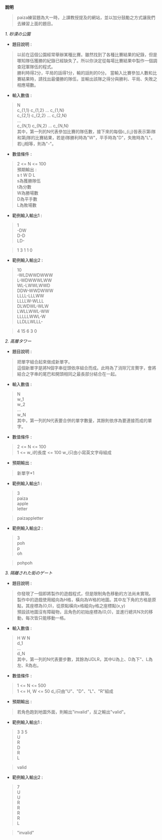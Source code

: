 __說明__
> paiza練習題為大一時，上課教授提及的網站，並以加分鼓勵之方式讓我們去練習上面的題目。  
  
_1. 砂漠の公園_  
- 題目說明 :   
> 以前在這個公園經常舉辦某種比賽。雖然找到了各種比賽結果的紀錄，但是哪知隊伍獲勝的紀錄已經缺失了。所以你決定從每場比賽結果中製作一個調查冠軍隊伍的程式。  
> 勝利時得2分，平局的話得1分，輸的話則的0分。
> 當輸入比賽參加人數和比賽結果時，請找出最優勝的隊伍，並輸出該隊之得分與勝利、平局、失敗之相應場數。  
- 輸入數值 :   
> N  
> c_{1,1} c_{1,2} ... c_{1,N}  
> c_{2,1} c_{2,2} ... c_{2,N}  
> ...  
> c_{N,1} c_{N,2} ... c_{N,N}  
> 其中，第一列的N代表參加比賽的隊伍數，接下來的每個c_{i,j}皆表示第i隊和第j隊的比賽結果，若是i隊勝利時為"W"，平手時為"D"，失敗時為"L"。若i,j相等，則為"-"。  
- 數值條件 :   
> 2 <= N <= 100  
> 預期輸出 :   
> s t W D L  
> s為獲勝隊伍  
> t為分數  
> W為勝場數  
> D為平手數  
> L為敗場數  
- 範例輸入輸出1 :   
> 1  
> -DW  
> D-D  
> LD-  
  
> 1 3 1 1 0  
- 範例輸入輸出2 :   
> 10  
> -WLDWWDWWW  
> L-WDWWWLWW  
> WL-LWWLWWD  
> DDW-WWDWWW  
> LLLL-LLLWW  
> LLLLW-WLLL  
> DLWDWL-WLW  
> LWLLWWL-WW  
> LLLLLWWL-W  
> LLDLLWLLL-  
  
> 4 15 6 3 0  
  
_2. 高層タワー_  
- 題目說明 :   
> 把單字組合起來做成新單字。  
> 這個新單字是將N個字串從頭依序組合而成。此時為了消除冗言贅字，會將結合之字串的尾巴和開頭相同之最長部分結合在一起。  
- 輸入數值 :   
> N  
> w_1  
> w_2  
> ...  
> w_N  
> 其中，第一列的N代表要合併的單字數量，其餘則依序為要連接而成的單字。  
- 數值條件 :   
> 2 <= N <= 100  
> 1 <= w_i的長度 <= 100
> w_i只由小寫英文字母組成
- 預期輸出 :   
> 新單字*1
- 範例輸入輸出1 :   
> 3  
> paiza  
> apple  
> letter  
  
> paizappletter  
- 範例輸入輸出2 :   
> 3  
> poh  
> p  
> oh  
  
> pohpoh  
  
_3. 隔離された街のゲート_
- 題目說明 :   
> 你發現了一個即將製作的遊戲程式，但是限制角色移動的方法尚未實現。  
> 製作中的遊戲使用縱向為H格，橫向為W格的地圖。其中左下角的方格是原點，其座標為(0,0)，從原點橫向x格縱向y格之座標點(x,y)  
> 預設該地圖沒有障礙物，且角色的初始座標為(0,0)，並進行總共N次的移動，每次皆只能移動一格。  
- 輸入數值 :   
> H W N  
> d_1  
> ...  
> d_N  
> 其中，第一列的N代表要步數，其餘為UDLR，其中U為上、D為下"、L為左、R為右。  
- 數值條件 :   
> 1 <= N <= 500  
> 1 <= H, W <= 50
> d_i只由"U"、"D"、"L"、"R"組成
- 預期輸出 :   
> 若角色跑到地圖外面，則輸出"invalid"，反之輸出"valid"。
- 範例輸入輸出1 :   
> 3 3 5  
> U  
> R  
> D  
> R  
> L  
  
> valid  
- 範例輸入輸出2 :   
> 7  
> U  
> U  
> R  
> R  
> R  
> R  
> L  
  
> "invalid"  